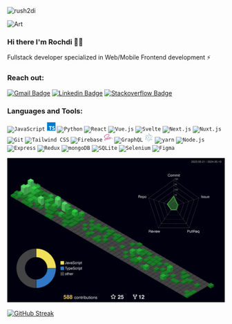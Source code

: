 ![rush2di](https://komarev.com/ghpvc/?username=rush2di&label=Profile%20views&color=0e75b6&style=flat)

![Art](https://res.cloudinary.com/djartpeww/image/upload/c_crop,g_center,h_263,q_100,r_10,w_728,y_15/v1716073578/penusbmic-pixel-art-hd-wallpaper-preview_b7xis0.png)

### Hi there I'm Rochdi 🧙‍♂️
Fullstack developer specialized in Web/Mobile Frontend development ⚡

### Reach out:  
[![Gmail Badge](https://img.shields.io/badge/-gmail-c14438?style=flat-square&logo=Gmail&logoColor=white&link=mailto:roch2di@gmail.com)](mailto:roch2di@gmail.com) 
[![Linkedin Badge](https://img.shields.io/badge/LinkedIn-0077B5?style=flat-square&logo=linkedin&logoColor=white)](https://www.linkedin.com/in/rochdi-belhirch-b6390a1a2)
[![Stackoverflow Badge](https://img.shields.io/badge/stack%20overflow-FE7A16?logo=stack-overflow&logoColor=white&style=flat-square)](https://stackoverflow.com/users/14177960/rochdi-belhirch)

### Languages and Tools: 

<code><img width="20" src="https://user-images.githubusercontent.com/25181517/117447155-6a868a00-af3d-11eb-9cfe-245df15c9f3f.png" alt="JavaScript" title="JavaScript"/></code>
<code><img width="20" src="https://raw.githubusercontent.com/devicons/devicon/master/icons/typescript/typescript-original.svg" alt="TypeScript" title="TypeScript"/></code>
<code><img width="20" src="https://user-images.githubusercontent.com/25181517/183423507-c056a6f9-1ba8-4312-a350-19bcbc5a8697.png" alt="Python" title="Python"/></code>
<code><img width="20" src="https://reactnative.dev/img/header_logo.svg" alt="React" title="React"/></code>
<code><img width="20" src="https://user-images.githubusercontent.com/25181517/117448124-a2da9800-af3e-11eb-85d2-bd1b69b65603.png" alt="Vue.js" title="Vue.js"/></code>
<code><img width="20" src="https://upload.wikimedia.org/wikipedia/commons/1/1b/Svelte_Logo.svg" alt="Svelte" title="Svelte"/></code>
<code><img width="20" src="https://github.com/marwin1991/profile-technology-icons/assets/136815194/5f8c622c-c217-4649-b0a9-7e0ee24bd704" alt="Next.js" title="Next.js"/></code>
<code><img width="20" src="https://github.com/marwin1991/profile-technology-icons/assets/136815194/ebd92b15-970a-45b8-8c4c-0ecf69b17cdc" alt="Nuxt.js" title="Nuxt.js"/></code>
<code><img width="20" src="https://www.vectorlogo.zone/logos/git-scm/git-scm-icon.svg" alt="Git" title="Git"/></code>
<code><img width="20" src="https://www.vectorlogo.zone/logos/tailwindcss/tailwindcss-icon.svg" alt="Tailwind CSS" title="Tailwind CSS"/></code>
<code><img width="20" src="https://www.vectorlogo.zone/logos/firebase/firebase-icon.svg" alt="Firebase" title="Firebase"/></code>
<code><img width="20" src="https://raw.githubusercontent.com/devicons/devicon/master/icons/sass/sass-original.svg" alt="SASS" title="SASS"/></code>
<code><img width="20" src="https://www.vectorlogo.zone/logos/graphql/graphql-icon.svg" alt="GraphQL" title="GraphQL"/></code>
<code><img width="20" src="https://raw.githubusercontent.com/devicons/devicon/master/icons/electron/electron-original.svg" alt="Electron" title="Electron"/></code>
<code><img width="20" src="https://user-images.githubusercontent.com/25181517/183049794-a3dfaddd-22ee-4ffe-b0b4-549ccd4879f9.png" alt="yarn" title="yarn"/></code>
<code><img width="20" src="https://user-images.githubusercontent.com/25181517/183568594-85e280a7-0d7e-4d1a-9028-c8c2209e073c.png" alt="Node.js" title="Node.js"/></code>
<code><img width="20" src="https://user-images.githubusercontent.com/25181517/183859966-a3462d8d-1bc7-4880-b353-e2cbed900ed6.png" alt="Express" title="Express"/></code>
<code><img width="20" src="https://user-images.githubusercontent.com/25181517/187896150-cc1dcb12-d490-445c-8e4d-1275cd2388d6.png" alt="Redux" title="Redux"/></code>
<code><img width="20" src="https://user-images.githubusercontent.com/25181517/182884177-d48a8579-2cd0-447a-b9a6-ffc7cb02560e.png" alt="mongoDB" title="mongoDB"/></code>
<code><img width="20" src="https://github.com/marwin1991/profile-technology-icons/assets/136815194/82df4543-236b-4e45-9604-5434e3faab17" alt="SQLite" title="SQLite"/></code>
<code><img width="20" src="https://user-images.githubusercontent.com/25181517/184103699-d1b83c07-2d83-4d99-9a1e-83bd89e08117.png" alt="Selenium" title="Selenium"/></code>
<code><img width="20" src="https://www.vectorlogo.zone/logos/figma/figma-icon.svg" alt="Figma" title="Figma"/></code>


![Chart](./profile-3d-contrib/profile-night-green.svg)


[![GitHub Streak](https://streak-stats.demolab.com?user=rush2di&theme=dark)](https://git.io/streak-stats)

